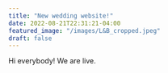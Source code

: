 ```yaml
---
title: "New wedding website!"
date: 2022-08-21T22:31:21-04:00
featured_image: "/images/L&B_cropped.jpeg"
draft: false
---
```


Hi everybody! We are live.
